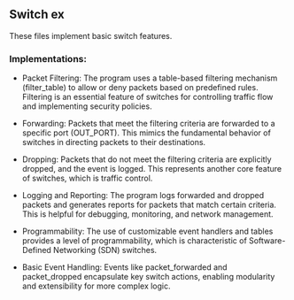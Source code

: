 ## Switch ex 
These files implement basic switch features.
### Implementations:
- Packet Filtering:
The program uses a table-based filtering mechanism (filter_table) to allow or deny 
packets based on predefined rules. Filtering is an essential feature of switches 
for controlling traffic flow and implementing security policies.

- Forwarding:
Packets that meet the filtering criteria are forwarded to a specific port (OUT_PORT). This mimics the fundamental behavior of switches in directing packets 
to their destinations.

- Dropping:
Packets that do not meet the filtering criteria are explicitly dropped, and the event is logged. This represents another core feature of switches,
which is traffic control.

- Logging and Reporting:
The program logs forwarded and dropped packets and generates reports for packets that match certain criteria. This is helpful for debugging, 
monitoring, and network management.

- Programmability:
The use of customizable event handlers and tables provides a level of programmability, which is characteristic of Software-Defined Networking 
(SDN) switches.

- Basic Event Handling:
Events like packet_forwarded and packet_dropped encapsulate key switch actions, enabling modularity and extensibility for more complex logic.
